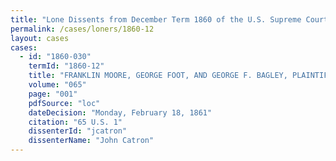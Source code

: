 ```yaml
---
title: "Lone Dissents from December Term 1860 of the U.S. Supreme Court"
permalink: /cases/loners/1860-12
layout: cases
cases:
  - id: "1860-030"
    termId: "1860-12"
    title: "FRANKLIN MOORE, GEORGE FOOT, AND GEORGE F. BAGLEY, PLAINTIFFS IN ERROR. v. THE AMERICAN TRANSPORTATION COMPANY"
    volume: "065"
    page: "001"
    pdfSource: "loc"
    dateDecision: "Monday, February 18, 1861"
    citation: "65 U.S. 1"
    dissenterId: "jcatron"
    dissenterName: "John Catron"
---
```


